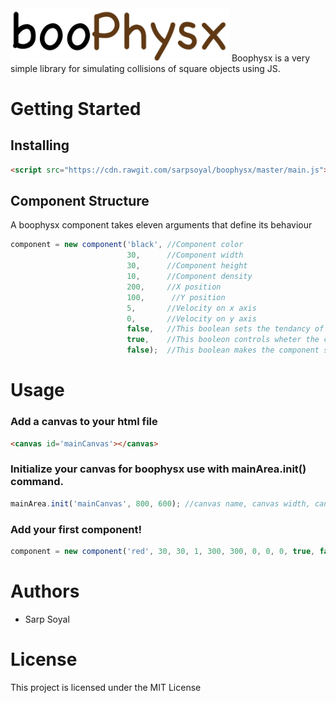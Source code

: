 <img src="https://raw.githubusercontent.com/sarpsoyal/boophysx/master/art/boophysx.png" width="350"/>
Boophysx is a very simple library for simulating collisions of square objects using JS.

# Getting Started
## Installing 
```html
<script src="https://cdn.rawgit.com/sarpsoyal/boophysx/master/main.js"></script>
```
## Component Structure
A boophysx component takes eleven arguments that define its behaviour
```javascript
component = new component('black', //Component color
                          30,      //Component width
                          30,      //Component height
                          10,      //Component density
                          200,     //X position
                          100,      //Y position
                          5,       //Velocity on x axis
                          0,       //Velocity on y axis
                          false,   //This boolean sets the tendancy of the component to do inelasic collision
                          true,    //This booleon controls wheter the component is being effected by the global gravity
                          false);  //This boolean makes the component static (Useful for creating a ground)
```
# Usage
### Add a canvas to your html file 
```html
<canvas id='mainCanvas'></canvas>
```
### Initialize your canvas for boophysx use with mainArea.init() command.
```javascript
mainArea.init('mainCanvas', 800, 600); //canvas name, canvas width, canvas height
```
### Add your first component!
```javascript
component = new component('red', 30, 30, 1, 300, 300, 0, 0, 0, true, false);
```
# Authors
* Sarp Soyal
# License
This project is licensed under the MIT License
